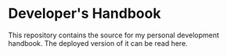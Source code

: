 # Developer's Handbook

This repository contains the source for my personal development handbook. The
deployed version of it can be read here.

<!-- reference links -->

